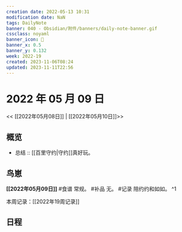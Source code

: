 ```yaml
---
creation date: 2022-05-13 10:31
modification date: NaN
tags: DailyNote
banner: 040 - Obsidian/附件/banners/daily-note-banner.gif
cssclass: noyaml
banner_icon: 💌
banner_x: 0.5
banner_y: 0.132
week: 2022-19
created: 2023-11-06T08:24
updated: 2023-11-11T22:56
---
```


# 2022 年 05 月 09 日

<< [[2022年05月08日]] | [[2022年05月10日]]>>

## 概览

- 总结 :: [[百里守约|守约]]真好玩。

## 鸟崽

**[[2022年05月09日]]** #食谱 常规。 #补品 无。 #记录 陪约约和如如。
^1

本周记录：[[2022年19周记录]]

## 日程
